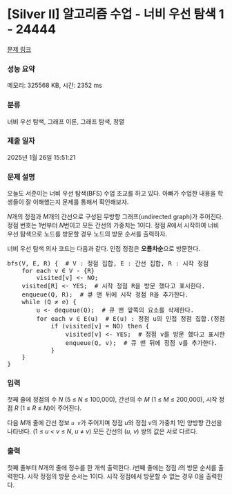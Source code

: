 # [Silver II] 알고리즘 수업 - 너비 우선 탐색 1 - 24444 

[문제 링크](https://www.acmicpc.net/problem/24444) 

### 성능 요약

메모리: 325568 KB, 시간: 2352 ms

### 분류

너비 우선 탐색, 그래프 이론, 그래프 탐색, 정렬

### 제출 일자

2025년 1월 26일 15:51:21

### 문제 설명

<p style="user-select: auto !important;">오늘도 서준이는 너비 우선 탐색(BFS) 수업 조교를 하고 있다. 아빠가 수업한 내용을 학생들이 잘 이해했는지 문제를 통해서 확인해보자.</p>

<p style="user-select: auto !important;"><em style="user-select: auto !important;">N</em>개의 정점과 <em style="user-select: auto !important;">M</em>개의 간선으로 구성된 무방향 그래프(undirected graph)가 주어진다. 정점 번호는 1번부터 <em style="user-select: auto !important;">N</em>번이고 모든 간선의 가중치는 1이다. 정점 <i style="user-select: auto !important;">R</i>에서 시작하여 너비 우선 탐색으로 노드를 방문할 경우 노드의 방문 순서를 출력하자.</p>

<p style="user-select: auto !important;">너비 우선 탐색 의사 코드는 다음과 같다. 인접 정점은 <strong style="user-select: auto !important;">오름차순</strong>으로 방문한다.</p>

<pre style="user-select: auto !important;">bfs(V, E, R) {  # V : 정점 집합, E : 간선 집합, R : 시작 정점
    for each v ∈ V - {R}
        visited[v] <- NO;
    visited[R] <- YES;  # 시작 정점 R을 방문 했다고 표시한다.
    enqueue(Q, R);  # 큐 맨 뒤에 시작 정점 R을 추가한다.
    while (Q ≠ ∅) {
        u <- dequeue(Q);  # 큐 맨 앞쪽의 요소를 삭제한다.
        for each v ∈ E(u)  # E(u) : 정점 u의 인접 정점 집합.(정점 번호를 <strong style="user-select: auto !important;">오름차순</strong>으로 방문한다)
            if (visited[v] = NO) then {
                visited[v] <- YES;  # 정점 v를 방문 했다고 표시한다.
                enqueue(Q, v);  # 큐 맨 뒤에 정점 v를 추가한다.
            }
    }
}</pre>

### 입력 

 <p style="user-select: auto !important;">첫째 줄에 정점의 수 <em style="user-select: auto !important;">N</em> (5 ≤ <em style="user-select: auto !important;">N</em> ≤ 100,000), 간선의 수 <em style="user-select: auto !important;">M</em> (1 ≤ <em style="user-select: auto !important;">M</em> ≤ 200,000), 시작 정점 <em style="user-select: auto !important;">R</em> (1 ≤ <em style="user-select: auto !important;">R</em> ≤ <em style="user-select: auto !important;">N</em>)이 주어진다.</p>

<p style="user-select: auto !important;">다음 <em style="user-select: auto !important;">M</em>개 줄에 간선 정보 <code style="user-select: auto !important;"><em style="user-select: auto !important;">u</em> <em style="user-select: auto !important;">v</em></code>가 주어지며 정점 <em style="user-select: auto !important;">u</em>와 정점 <em style="user-select: auto !important;">v</em>의 가중치 1인 양방향 간선을 나타낸다. (1 ≤ <em style="user-select: auto !important;">u</em> < <em style="user-select: auto !important;">v</em> ≤ <em style="user-select: auto !important;">N</em>, <em style="user-select: auto !important;">u</em> ≠ <em style="user-select: auto !important;">v</em>) 모든 간선의 (<em style="user-select: auto !important;">u</em>, <em style="user-select: auto !important;">v</em>) 쌍의 값은 서로 다르다.</p>

### 출력 

 <p style="user-select: auto !important;">첫째 줄부터 <em style="user-select: auto !important;">N</em>개의 줄에 정수를 한 개씩 출력한다. <em style="user-select: auto !important;">i</em>번째 줄에는 정점 <em style="user-select: auto !important;">i</em>의 방문 순서를 출력한다. 시작 정점의 방문 순서는 1이다. 시작 정점에서 방문할 수 없는 경우 0을 출력한다.</p>

